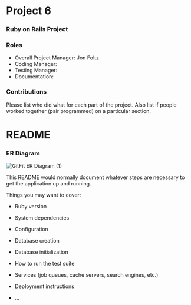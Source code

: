 # Project 6
### Ruby on Rails Project

### Roles
* Overall Project Manager: Jon Foltz
* Coding Manager:
* Testing Manager:
* Documentation:

### Contributions
Please list who did what for each part of the project.
Also list if people worked together (pair programmed) on a particular section.
# README

### ER Diagram
![GitFit ER Diagram (1)](https://user-images.githubusercontent.com/42851808/61335593-0fc9ee80-a7fc-11e9-88a7-5c9b16fc51d2.png)


This README would normally document whatever steps are necessary to get the
application up and running.

Things you may want to cover:

* Ruby version

* System dependencies

* Configuration

* Database creation

* Database initialization

* How to run the test suite

* Services (job queues, cache servers, search engines, etc.)

* Deployment instructions

* ...
